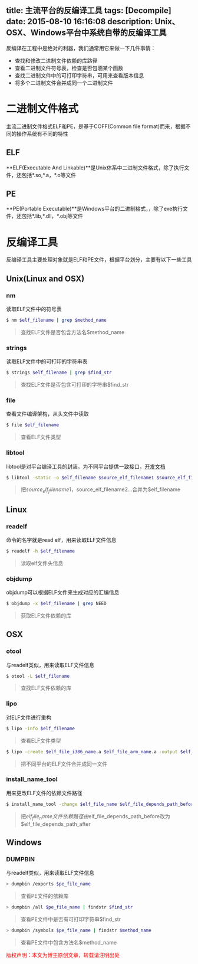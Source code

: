 title: 主流平台的反编译工具
tags: [Decompile]
date: 2015-08-10 16:16:08
description: Unix、OSX、Windows平台中系统自带的反编译工具
---

反编译在工程中是绝对的利器，我们通常用它来做一下几件事情：
- 查找和修改二进制文件依赖的库路径
- 查看二进制文件符号表，检查是否包涵某个函数
- 查找二进制文件中的可打印字符串，可用来查看版本信息
- 将多个二进制文件合并成同一个二进制文件

# 二进制文件格式
主流二进制文件格式ELF和PE，是基于COFF(Common file format)而来，根据不同的操作系统有不同的特性
## ELF
**ELF(Executable And Linkable)**是Unix体系中二进制文件格式，除了执行文件，还包括\*.so,\*.a，\*.o等文件

## PE
**PE(Portable Executable)**是Windows平台的二进制格式，，除了exe执行文件，还包括\*.lib,\*.dll，\*.obj等文件

# 反编译工具
反编译工具主要处理对象就是ELF和PE文件，根据平台划分，主要有以下一些工具
## Unix(Linux and OSX)
### nm 
读取ELF文件中的符号表
```bash
$ nm $elf_filename | grep $method_name
```
> 查找ELF文件是否包含方法名$method_name

### strings 
读取ELF文件中的可打印的字符串表
```bash
$ strings $elf_filename | grep $find_str
```
> 查找ELF文件是否包含可打印的字符串$find_str 

### file 
查看文件编译架构，从头文件中读取
```bash
$ file $elf_filename
```
> 查看ELF文件类型

### libtool 
libtool是对平台编译工具的封装，为不同平台提供一致接口，[开发文档](http://www.gnu.org/software/libtool/manual/libtool.html)
```bash
$ libtool -static -o $elf_filename $source_elf_filename1 $source_elf_filename2 ...
```
> 把$source_elf_filename1，$source_elf_filename2...合并为$elf_filename

## Linux
### readelf
命令的名字就是read elf，用来读取ELF文件信息
```bash
$ readelf -h $elf_filename
```
> 读取elf文件头信息

### objdump 
objdump可以根据ELF文件来生成对应的汇编信息
```bash
$ objdump -x $elf_filename | grep NEED
```
> 获取ELF文件依赖的库

## OSX
### otool
与readelf类似，用来读取ELF文件信息
```bash
$ otool -L $elf_filename
```
> 查找ELF文件依赖的库

### lipo
对ELF文件进行重构
```bash
$ lipo -info $elf_filename
```
> 查看ELF文件类型

```bash
$ lipo -create $elf_file_i386_name.a $elf_file_arm_name.a -output $elf_filename
```
> 把不同平台的ELF文件合并成同一文件


### install_name_tool
用来更改ELF文件的依赖文件路径
```bash
$ install_name_tool -change $elf_file_name $elf_file_depends_path_before $elf_file_depends_path_after
```
> 把$elf_file_name文件依赖路径由$elf_file_depends_path_before改为$elf_file_depends_path_after

## Windows
### DUMPBIN
与readelf类似，用来读取ELF文件信息
```bash
> dumpbin /exports $pe_file_name
```
> 查看PE文件的依赖库

```bash
> dumpbin /all $pe_file_name | findstr $find_str
```
> 查看PE文件中是否有可打印字符串$find_str

```bash
> dumpbin /symbols $pe_file_name | findstr $method_name
```
> 查看PE文件中包含方法名$method_name

<font color="#FF0000">版权声明：本文为博主原创文章，转载请注明出处</font>